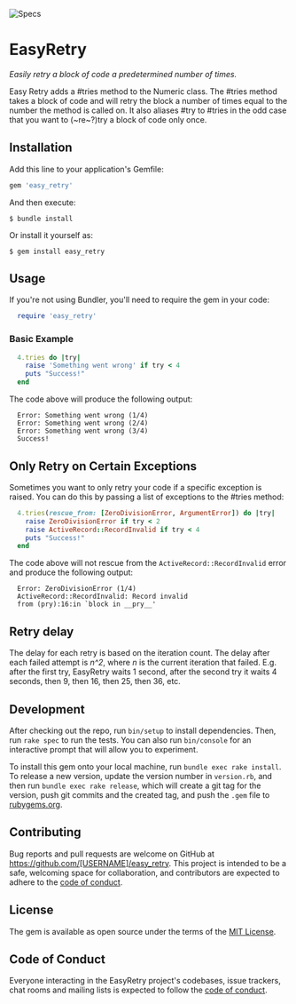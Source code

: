 ![Specs](https://github.com/goudekettingrm/easy_retry/actions/workflows/main.yml/badge.svg)

# EasyRetry

<i>Easily retry a block of code a predetermined number of times.</i>

Easy Retry adds a #tries method to the Numeric class. The #tries method takes a block of code and will retry the block a number of times equal to the number the method is called on. It also aliases #try to #tries in the odd case that you want to (~re~?)try a block of code only once.

## Installation

Add this line to your application's Gemfile:

```ruby
gem 'easy_retry'
```

And then execute:

    $ bundle install

Or install it yourself as:

    $ gem install easy_retry

## Usage

If you're not using Bundler, you'll need to require the gem in your code:
```rb
  require 'easy_retry'
```

### Basic Example

```rb
  4.tries do |try|
    raise 'Something went wrong' if try < 4
    puts "Success!"
  end
```

The code above will produce the following output:

```
  Error: Something went wrong (1/4)
  Error: Something went wrong (2/4)
  Error: Something went wrong (3/4)
  Success!
```

## Only Retry on Certain Exceptions

Sometimes you want to only retry your code if a specific exception is raised. You can do this by passing a list of exceptions to the #tries method:

```rb
  4.tries(rescue_from: [ZeroDivisionError, ArgumentError]) do |try|
    raise ZeroDivisionError if try < 2
    raise ActiveRecord::RecordInvalid if try < 4
    puts "Success!"
  end
```

The code above will not rescue from the `ActiveRecord::RecordInvalid` error and produce the following output:

```
  Error: ZeroDivisionError (1/4)
  ActiveRecord::RecordInvalid: Record invalid
  from (pry):16:in `block in __pry__'
```

## Retry delay

The delay for each retry is based on the iteration count. The delay after each failed attempt is _n^2_, where _n_ is the current iteration that failed. E.g. after the first try, EasyRetry waits 1 second, after the second try it waits 4 seconds, then 9, then 16, then 25, then 36, etc.

## Development

After checking out the repo, run `bin/setup` to install dependencies. Then, run `rake spec` to run the tests. You can also run `bin/console` for an interactive prompt that will allow you to experiment.

To install this gem onto your local machine, run `bundle exec rake install`. To release a new version, update the version number in `version.rb`, and then run `bundle exec rake release`, which will create a git tag for the version, push git commits and the created tag, and push the `.gem` file to [rubygems.org](https://rubygems.org).

## Contributing

Bug reports and pull requests are welcome on GitHub at https://github.com/[USERNAME]/easy_retry. This project is intended to be a safe, welcoming space for collaboration, and contributors are expected to adhere to the [code of conduct](https://github.com/[USERNAME]/easy_retry/blob/main/CODE_OF_CONDUCT.md).

## License

The gem is available as open source under the terms of the [MIT License](https://opensource.org/licenses/MIT).

## Code of Conduct

Everyone interacting in the EasyRetry project's codebases, issue trackers, chat rooms and mailing lists is expected to follow the [code of conduct](https://github.com/[USERNAME]/easy_retry/blob/main/CODE_OF_CONDUCT.md).
